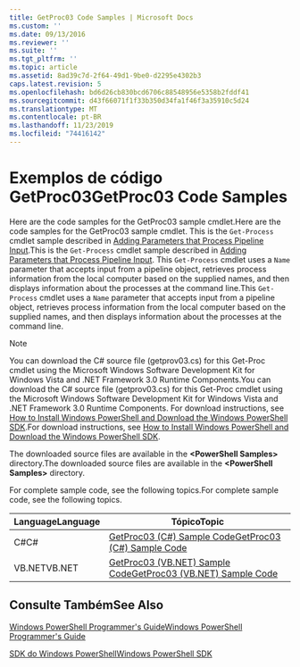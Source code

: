 ```yaml
---
title: GetProc03 Code Samples | Microsoft Docs
ms.custom: ''
ms.date: 09/13/2016
ms.reviewer: ''
ms.suite: ''
ms.tgt_pltfrm: ''
ms.topic: article
ms.assetid: 8ad39c7d-2f64-49d1-9be0-d2295e4302b3
caps.latest.revision: 5
ms.openlocfilehash: bd6d26cb830bcd6706c88548956e5358b2fddf41
ms.sourcegitcommit: d43f66071f1f33b350d34fa1f46f3a35910c5d24
ms.translationtype: MT
ms.contentlocale: pt-BR
ms.lasthandoff: 11/23/2019
ms.locfileid: "74416142"
---
```

# <a name="getproc03-code-samples"></a><span data-ttu-id="a88d2-102">Exemplos de código GetProc03</span><span class="sxs-lookup"><span data-stu-id="a88d2-102">GetProc03 Code Samples</span></span>

<span data-ttu-id="a88d2-103">Here are the code samples for the GetProc03 sample cmdlet.</span><span class="sxs-lookup"><span data-stu-id="a88d2-103">Here are the code samples for the GetProc03 sample cmdlet.</span></span> <span data-ttu-id="a88d2-104">This is the `Get-Process` cmdlet sample described in [Adding Parameters that Process Pipeline Input](../cmdlet/adding-parameters-that-process-pipeline-input.md).</span><span class="sxs-lookup"><span data-stu-id="a88d2-104">This is the `Get-Process` cmdlet sample described in [Adding Parameters that Process Pipeline Input](../cmdlet/adding-parameters-that-process-pipeline-input.md).</span></span> <span data-ttu-id="a88d2-105">This `Get-Process` cmdlet uses a `Name` parameter that accepts input from a pipeline object, retrieves process information from the local computer based on the supplied names, and then displays information about the processes at the command line.</span><span class="sxs-lookup"><span data-stu-id="a88d2-105">This `Get-Process` cmdlet uses a `Name` parameter that accepts input from a pipeline object, retrieves process information from the local computer based on the supplied names, and then displays information about the processes at the command line.</span></span>

> [!NOTE]
> <span data-ttu-id="a88d2-106">You can download the C# source file (getprov03.cs) for this Get-Proc cmdlet using the Microsoft Windows Software Development Kit for Windows Vista and .NET Framework 3.0 Runtime Components.</span><span class="sxs-lookup"><span data-stu-id="a88d2-106">You can download the C# source file (getprov03.cs) for this Get-Proc cmdlet using the Microsoft Windows Software Development Kit for Windows Vista and .NET Framework 3.0 Runtime Components.</span></span> <span data-ttu-id="a88d2-107">For download instructions, see [How to Install Windows PowerShell and Download the Windows PowerShell SDK](/powershell/scripting/developer/installing-the-windows-powershell-sdk).</span><span class="sxs-lookup"><span data-stu-id="a88d2-107">For download instructions, see [How to Install Windows PowerShell and Download the Windows PowerShell SDK](/powershell/scripting/developer/installing-the-windows-powershell-sdk).</span></span>
>
> <span data-ttu-id="a88d2-108">The downloaded source files are available in the **\<PowerShell Samples>** directory.</span><span class="sxs-lookup"><span data-stu-id="a88d2-108">The downloaded source files are available in the **\<PowerShell Samples>** directory.</span></span>

<span data-ttu-id="a88d2-109">For complete sample code, see the following topics.</span><span class="sxs-lookup"><span data-stu-id="a88d2-109">For complete sample code, see the following topics.</span></span>

|<span data-ttu-id="a88d2-110">Language</span><span class="sxs-lookup"><span data-stu-id="a88d2-110">Language</span></span>|<span data-ttu-id="a88d2-111">Tópico</span><span class="sxs-lookup"><span data-stu-id="a88d2-111">Topic</span></span>|
|--------------|-----------|
|<span data-ttu-id="a88d2-112">C#</span><span class="sxs-lookup"><span data-stu-id="a88d2-112">C#</span></span>|[<span data-ttu-id="a88d2-113">GetProc03 (C#) Sample Code</span><span class="sxs-lookup"><span data-stu-id="a88d2-113">GetProc03 (C#) Sample Code</span></span>](./getproc03-csharp-sample-code.md)|
|<span data-ttu-id="a88d2-114">VB.NET</span><span class="sxs-lookup"><span data-stu-id="a88d2-114">VB.NET</span></span>|[<span data-ttu-id="a88d2-115">GetProc03 (VB.NET) Sample Code</span><span class="sxs-lookup"><span data-stu-id="a88d2-115">GetProc03 (VB.NET) Sample Code</span></span>](./getproc03-vb-net-sample-code.md)|

## <a name="see-also"></a><span data-ttu-id="a88d2-116">Consulte Também</span><span class="sxs-lookup"><span data-stu-id="a88d2-116">See Also</span></span>

[<span data-ttu-id="a88d2-117">Windows PowerShell Programmer's Guide</span><span class="sxs-lookup"><span data-stu-id="a88d2-117">Windows PowerShell Programmer's Guide</span></span>](./windows-powershell-programmer-s-guide.md)

[<span data-ttu-id="a88d2-118">SDK do Windows PowerShell</span><span class="sxs-lookup"><span data-stu-id="a88d2-118">Windows PowerShell SDK</span></span>](../windows-powershell-reference.md)
